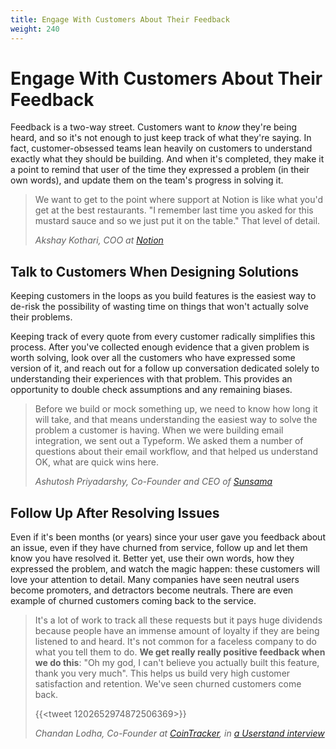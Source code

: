 ```yaml
---
title: Engage With Customers About Their Feedback
weight: 240
---
```


# Engage With Customers About Their Feedback

Feedback is a two-way street. Customers want to _know_ they're being heard, and so it's not enough to just keep track of what they're saying. In fact, customer-obsessed teams lean heavily on customers to understand exactly what they should be building. And when it's completed, they make it a point to remind that user of the time they expressed a problem (in their own words), and update them on the team's progress in solving it.

> We want to get to the point where support at Notion is like what you'd get at the best restaurants. "I remember last time you asked for this mustard sauce and so we just put it on the table." That level of detail.
>
> _Akshay Kothari, COO at [Notion](https://notion.so)_

## Talk to Customers When Designing Solutions

Keeping customers in the loops as you build features is the easiest way to de-risk the possibility of wasting time on things that won't actually solve their problems.

Keeping track of every quote from every customer radically simplifies this process. After you've collected enough evidence that a given problem is worth solving, look over all the customers who have expressed some version of it, and reach out for a follow up conversation dedicated solely to understanding their experiences with that problem. This provides an opportunity to double check assumptions and any remaining biases.

> Before we build or mock something up, we need to know how long it will take, and that means understanding the easiest way to solve the problem a customer is having. When we were building email integration, we sent out a Typeform. We asked them a number of questions about their email workflow, and that helped us understand OK, what are quick wins here.
>
> _Ashutosh Priyadarshy, Co-Founder and CEO of [Sunsama](https://sunsama.com)_

## Follow Up After Resolving Issues

Even if it's been months (or years) since your user gave you feedback about an issue, even if they have churned from service, follow up and let them know you have resolved it. Better yet, use their own words, how they expressed the problem, and watch the magic happen: these customers will love your attention to detail. Many companies have seen neutral users become promoters, and detractors become neutrals. There are even example of churned customers coming back to the service.

> It's a lot of work to track all these requests but it pays huge dividends because people have an immense amount of loyalty if they are being listened to and heard. It's not common for a faceless company to do what you tell them to do. **We get really really positive feedback when we do this**: "Oh my god, I can't believe you actually built this feature, thank you very much". This helps us build very high customer satisfaction and retention. We've seen churned customers come back.
>
> {{<tweet 1202652974872506369>}}
>
> _Chandan Lodha, Co-Founder at [CoinTracker](https://www.cointracker.io/), in [a Userstand interview](https://www.heraldhq.com/userstand/tracking-every-customer-request-has-cointracker-tracking-usd1b-in-assets)_
